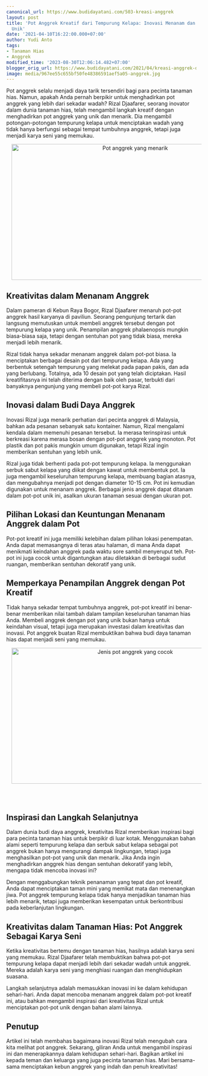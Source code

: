 ```yaml
---
canonical_url: https://www.budidayatani.com/503-kreasi-anggrek
layout: post
title: 'Pot Anggrek Kreatif dari Tempurung Kelapa: Inovasi Menanam dan Membuat Pot
  Unik'
date: '2021-04-10T16:22:00.000+07:00'
author: Yudi Anto
tags:
- Tanaman Hias
- Anggrek
modified_time: '2023-08-30T12:06:14.482+07:00'
blogger_orig_url: https://www.budidayatani.com/2021/04/kreasi-anggrek-dalam-tempurung-terbukti.html
image: media/967ee55c655bf50fe48386591aef5a05-anggrek.jpg
---
```

<p>Pot anggrek selalu menjadi daya tarik tersendiri bagi para pecinta tanaman hias. Namun, apakah Anda pernah berpikir untuk menghadirkan pot anggrek yang lebih dari sekadar wadah? Rizal Djaafarer, seorang inovator dalam dunia tanaman hias, telah mengambil langkah kreatif dengan menghadirkan pot anggrek yang unik dan menarik. Dia mengambil potongan-potongan tempurung kelapa untuk menciptakan wadah yang tidak hanya berfungsi sebagai tempat tumbuhnya anggrek, tetapi juga menjadi karya seni yang memukau.</p><div class="separator" style="clear: both; text-align: center;"><a href="https://blogger.googleusercontent.com/img/b/R29vZ2xl/AVvXsEhS1LWsy1owFOcVhoHveRvw3Xz_MVEEhuAqRLitodiYpBmVr2G28-WwnMQHOvQ68AO4F28R6ykAzH0pcRmCbI_cMuntsTqQFn4TbBsvLb-oPSyLNFl9D8Vp6mrUdYvSPs-K40FKrDdtoV8-uV22VW3rWC-w0UcO-piWcxibB82Z6apIQT_0rwDNXLR90QSn/s2135/anggrek.jpg" imageanchor="1" style="margin-left: 1em; margin-right: 1em;"><img alt="Pot anggrek yang menarik" border="0" data-original-height="1200" data-original-width="2135" height="360" src="https://blogger.googleusercontent.com/img/b/R29vZ2xl/AVvXsEhS1LWsy1owFOcVhoHveRvw3Xz_MVEEhuAqRLitodiYpBmVr2G28-WwnMQHOvQ68AO4F28R6ykAzH0pcRmCbI_cMuntsTqQFn4TbBsvLb-oPSyLNFl9D8Vp6mrUdYvSPs-K40FKrDdtoV8-uV22VW3rWC-w0UcO-piWcxibB82Z6apIQT_0rwDNXLR90QSn/w640-h360/anggrek.jpg" width="640" /></a></div><h2>Kreativitas dalam Menanam Anggrek</h2><p>Dalam pameran di Kebun Raya Bogor, Rizal Djaafarer menaruh pot-pot anggrek hasil karyanya di paviliun. Seorang pengunjung tertarik dan langsung memutuskan untuk membeli anggrek tersebut dengan pot tempurung kelapa yang unik. Penampilan anggrek phalaenopsis mungkin biasa-biasa saja, tetapi dengan sentuhan pot yang tidak biasa, mereka menjadi lebih menarik.</p><p>Rizal tidak hanya sekadar menanam anggrek dalam pot-pot biasa. Ia menciptakan berbagai desain pot dari tempurung kelapa. Ada yang berbentuk setengah tempurung yang melekat pada papan pakis, dan ada yang berlubang. Totalnya, ada 10 desain pot yang telah diciptakan. Hasil kreatifitasnya ini telah diterima dengan baik oleh pasar, terbukti dari banyaknya pengunjung yang membeli pot-pot karya Rizal.</p><h2>Inovasi dalam Budi Daya Anggrek</h2><p>Inovasi Rizal juga menarik perhatian dari pecinta anggrek di Malaysia, bahkan ada pesanan sebanyak satu kontainer. Namun, Rizal mengalami kendala dalam memenuhi pesanan tersebut. Ia merasa terinspirasi untuk berkreasi karena merasa bosan dengan pot-pot anggrek yang monoton. Pot plastik dan pot pakis mungkin umum digunakan, tetapi Rizal ingin memberikan sentuhan yang lebih unik.</p><p>Rizal juga tidak berhenti pada pot-pot tempurung kelapa. Ia menggunakan serbuk sabut kelapa yang diikat dengan kawat untuk membentuk pot. Ia juga mengambil keseluruhan tempurung kelapa, membuang bagian atasnya, dan mengubahnya menjadi pot dengan diameter 10-15 cm. Pot ini kemudian digunakan untuk menanam anggrek. Berbagai jenis anggrek dapat ditanam dalam pot-pot unik ini, asalkan ukuran tanaman sesuai dengan ukuran pot.</p><h2>Pilihan Lokasi dan Keuntungan Menanam Anggrek dalam Pot</h2><p>Pot-pot kreatif ini juga memiliki kelebihan dalam pilihan lokasi penempatan. Anda dapat memasangnya di teras atau halaman, di mana Anda dapat menikmati keindahan anggrek pada waktu sore sambil menyeruput teh. Pot-pot ini juga cocok untuk digantungkan atau diletakkan di berbagai sudut ruangan, memberikan sentuhan dekoratif yang unik.</p><h2>Memperkaya Penampilan Anggrek dengan Pot Kreatif</h2><p>Tidak hanya sekadar tempat tumbuhnya anggrek, pot-pot kreatif ini benar-benar memberikan nilai tambah dalam tampilan keseluruhan tanaman hias Anda. Membeli anggrek dengan pot yang unik bukan hanya untuk keindahan visual, tetapi juga merupakan investasi dalam kreativitas dan inovasi. Pot anggrek buatan Rizal membuktikan bahwa budi daya tanaman hias dapat menjadi seni yang memukau.</p><div class="separator" style="clear: both; text-align: center;"><a href="https://blogger.googleusercontent.com/img/b/R29vZ2xl/AVvXsEjOirxJDzu61fKKjyUNDdF-AvUvnrBJPG9SHZwXBm3UTPyQ2FxCkDfd7J8h_SApEk7Bkaqga0-6BED9XFTxGtZ5w694dU9mjSvYM8-qcyN9jX83rC-CHaaOfq3yHryB1npCwfucAAKZj4ll43TdXEecVLlIZjeHBmN2Vb0t-FnAmU10hKlYORG23BY9o6Ym/s2135/anggrek1.jpg" imageanchor="1" style="margin-left: 1em; margin-right: 1em;"><img alt="Jenis pot anggrek yang cocok" border="0" data-original-height="1200" data-original-width="2135" height="360" src="https://blogger.googleusercontent.com/img/b/R29vZ2xl/AVvXsEjOirxJDzu61fKKjyUNDdF-AvUvnrBJPG9SHZwXBm3UTPyQ2FxCkDfd7J8h_SApEk7Bkaqga0-6BED9XFTxGtZ5w694dU9mjSvYM8-qcyN9jX83rC-CHaaOfq3yHryB1npCwfucAAKZj4ll43TdXEecVLlIZjeHBmN2Vb0t-FnAmU10hKlYORG23BY9o6Ym/w640-h360/anggrek1.jpg" width="640" /></a></div><br /><p><br /></p><h2>Inspirasi dan Langkah Selanjutnya</h2><p>Dalam dunia budi daya anggrek, kreativitas Rizal memberikan inspirasi bagi para pecinta tanaman hias untuk berpikir di luar kotak. Menggunakan bahan alami seperti tempurung kelapa dan serbuk sabut kelapa sebagai pot anggrek bukan hanya mengurangi dampak lingkungan, tetapi juga menghasilkan pot-pot yang unik dan menarik. Jika Anda ingin menghadirkan anggrek hias dengan sentuhan dekoratif yang lebih, mengapa tidak mencoba inovasi ini?</p><p>Dengan menggabungkan teknik penanaman yang tepat dan pot kreatif, Anda dapat menciptakan taman mini yang memikat mata dan menenangkan jiwa. Pot anggrek tempurung kelapa tidak hanya menjadikan tanaman hias lebih menarik, tetapi juga memberikan kesempatan untuk berkontribusi pada keberlanjutan lingkungan.</p><h2>Kreativitas dalam Tanaman Hias: Pot Anggrek Sebagai Karya Seni</h2><p>Ketika kreativitas bertemu dengan tanaman hias, hasilnya adalah karya seni yang memukau. Rizal Djaafarer telah membuktikan bahwa pot-pot tempurung kelapa dapat menjadi lebih dari sekadar wadah untuk anggrek. Mereka adalah karya seni yang menghiasi ruangan dan menghidupkan suasana.</p><p>Langkah selanjutnya adalah memasukkan inovasi ini ke dalam kehidupan sehari-hari. Anda dapat mencoba menanam anggrek dalam pot-pot kreatif ini, atau bahkan mengambil inspirasi dari kreativitas Rizal untuk menciptakan pot-pot unik dengan bahan alami lainnya.</p><h2>Penutup</h2><p>Artikel ini telah membahas bagaimana inovasi Rizal telah mengubah cara kita melihat pot anggrek. Sekarang, giliran Anda untuk mengambil inspirasi ini dan menerapkannya dalam kehidupan sehari-hari. Bagikan artikel ini kepada teman dan keluarga yang juga pecinta tanaman hias. Mari bersama-sama menciptakan kebun anggrek yang indah dan penuh kreativitas!</p>